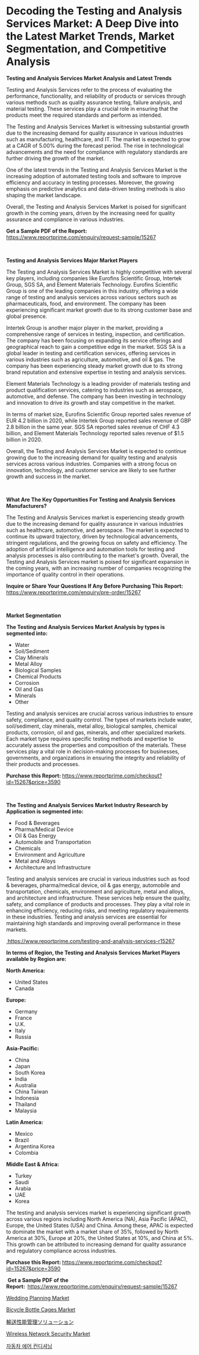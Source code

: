 <p><h1>Decoding the Testing and Analysis Services Market: A Deep Dive into the Latest Market Trends, Market Segmentation, and Competitive Analysis</h1></p><p><strong>Testing and Analysis Services Market Analysis and Latest Trends</strong></p>
<p><p>Testing and Analysis Services refer to the process of evaluating the performance, functionality, and reliability of products or services through various methods such as quality assurance testing, failure analysis, and material testing. These services play a crucial role in ensuring that the products meet the required standards and perform as intended.</p><p>The Testing and Analysis Services Market is witnessing substantial growth due to the increasing demand for quality assurance in various industries such as manufacturing, healthcare, and IT. The market is expected to grow at a CAGR of 5.00% during the forecast period. The rise in technological advancements and the need for compliance with regulatory standards are further driving the growth of the market.</p><p>One of the latest trends in the Testing and Analysis Services Market is the increasing adoption of automated testing tools and software to improve efficiency and accuracy in testing processes. Moreover, the growing emphasis on predictive analytics and data-driven testing methods is also shaping the market landscape.</p><p>Overall, the Testing and Analysis Services Market is poised for significant growth in the coming years, driven by the increasing need for quality assurance and compliance in various industries.</p></p>
<p><strong>Get a Sample PDF of the Report:&nbsp;</strong> <a href="https://www.reportprime.com/enquiry/request-sample/15267">https://www.reportprime.com/enquiry/request-sample/15267</a></p>
<p>&nbsp;</p>
<p><strong>Testing and Analysis Services Major Market Players</strong></p>
<p><p>The Testing and Analysis Services Market is highly competitive with several key players, including companies like Eurofins Scientific Group, Intertek Group, SGS SA, and Element Materials Technology. Eurofins Scientific Group is one of the leading companies in this industry, offering a wide range of testing and analysis services across various sectors such as pharmaceuticals, food, and environment. The company has been experiencing significant market growth due to its strong customer base and global presence.</p><p>Intertek Group is another major player in the market, providing a comprehensive range of services in testing, inspection, and certification. The company has been focusing on expanding its service offerings and geographical reach to gain a competitive edge in the market. SGS SA is a global leader in testing and certification services, offering services in various industries such as agriculture, automotive, and oil & gas. The company has been experiencing steady market growth due to its strong brand reputation and extensive expertise in testing and analysis services.</p><p>Element Materials Technology is a leading provider of materials testing and product qualification services, catering to industries such as aerospace, automotive, and defense. The company has been investing in technology and innovation to drive its growth and stay competitive in the market.</p><p>In terms of market size, Eurofins Scientific Group reported sales revenue of EUR 4.2 billion in 2020, while Intertek Group reported sales revenue of GBP 2.8 billion in the same year. SGS SA reported sales revenue of CHF 4.3 billion, and Element Materials Technology reported sales revenue of $1.5 billion in 2020.</p><p>Overall, the Testing and Analysis Services Market is expected to continue growing due to the increasing demand for quality testing and analysis services across various industries. Companies with a strong focus on innovation, technology, and customer service are likely to see further growth and success in the market.</p></p>
<p>&nbsp;</p>
<p><strong>What Are The Key Opportunities For Testing and Analysis Services Manufacturers?</strong></p>
<p><p>The Testing and Analysis Services market is experiencing steady growth due to the increasing demand for quality assurance in various industries such as healthcare, automotive, and aerospace. The market is expected to continue its upward trajectory, driven by technological advancements, stringent regulations, and the growing focus on safety and efficiency. The adoption of artificial intelligence and automation tools for testing and analysis processes is also contributing to the market's growth. Overall, the Testing and Analysis Services market is poised for significant expansion in the coming years, with an increasing number of companies recognizing the importance of quality control in their operations.</p></p>
<p><strong>Inquire or Share Your Questions If Any Before Purchasing This Report:</strong> <a href="https://www.reportprime.com/enquiry/pre-order/15267">https://www.reportprime.com/enquiry/pre-order/15267</a></p>
<p>&nbsp;</p>
<p><strong>Market Segmentation</strong></p>
<p><strong>The Testing and Analysis Services Market Analysis by types is segmented into:</strong></p>
<p><ul><li>Water</li><li>Soil/Sediment</li><li>Clay Minerals</li><li>Metal Alloy</li><li>Biological Samples</li><li>Chemical Products</li><li>Corrosion</li><li>Oil and Gas</li><li>Minerals</li><li>Other</li></ul></p>
<p><p>Testing and analysis services are crucial across various industries to ensure safety, compliance, and quality control. The types of markets include water, soil/sediment, clay minerals, metal alloy, biological samples, chemical products, corrosion, oil and gas, minerals, and other specialized markets. Each market type requires specific testing methods and expertise to accurately assess the properties and composition of the materials. These services play a vital role in decision-making processes for businesses, governments, and organizations in ensuring the integrity and reliability of their products and processes.</p></p>
<p><strong>Purchase this Report:&nbsp;</strong><a href="https://www.reportprime.com/checkout?id=15267&price=3590">https://www.reportprime.com/checkout?id=15267&price=3590</a></p>
<p>&nbsp;</p>
<p><strong>The Testing and Analysis Services Market Industry Research by Application is segmented into:</strong></p>
<p><ul><li>Food & Beverages</li><li>Pharma/Medical Device</li><li>Oil & Gas Energy</li><li>Automobile and Transportation</li><li>Chemicals</li><li>Environment and Agriculture</li><li>Metal and Alloys</li><li>Architecture and Infrastructure</li></ul></p>
<p><p>Testing and analysis services are crucial in various industries such as food & beverages, pharma/medical device, oil & gas energy, automobile and transportation, chemicals, environment and agriculture, metal and alloys, and architecture and infrastructure. These services help ensure the quality, safety, and compliance of products and processes. They play a vital role in enhancing efficiency, reducing risks, and meeting regulatory requirements in these industries. Testing and analysis services are essential for maintaining high standards and improving overall performance in these markets.</p></p>
<p><a href="https://www.reportprime.com/testing-and-analysis-services-r15267">&nbsp;https://www.reportprime.com/testing-and-analysis-services-r15267</a></p>
<p><strong>In terms of Region, the Testing and Analysis Services Market Players available by Region are:</strong></p>
<p>
    <p> <strong> North America: </strong>
        <ul>
            <li>United States</li>
            <li>Canada</li>
        </ul>
        </p> 
    <p> <strong> Europe: </strong>
        <ul>
            <li>Germany</li>
            <li>France</li>
            <li>U.K.</li>
            <li>Italy</li>
            <li>Russia</li>
        </ul>
        </p> 
    <p> <strong> Asia-Pacific: </strong>
        <ul>
            <li>China</li>
            <li>Japan</li>
            <li>South Korea</li>
            <li>India</li>
            <li>Australia</li>
            <li>China Taiwan</li>
            <li>Indonesia</li>
            <li>Thailand</li>
            <li>Malaysia</li>
        </ul>
        </p> 
    <p> <strong> Latin America: </strong>
        <ul>
            <li>Mexico</li>
            <li>Brazil</li>
            <li>Argentina Korea</li>
            <li>Colombia</li>
        </ul>
        </p> 
    <p> <strong> Middle East & Africa: </strong>
        <ul>
            <li>Turkey</li>
            <li>Saudi</li>
            <li>Arabia</li>
            <li>UAE</li>
            <li>Korea</li>
        </ul>
    </p>
    </p>
<p><p>The testing and analysis services market is experiencing significant growth across various regions including North America (NA), Asia Pacific (APAC), Europe, the United States (USA) and China. Among these, APAC is expected to dominate the market with a market share of 35%, followed by North America at 30%, Europe at 20%, the United States at 10%, and China at 5%. This growth can be attributed to increasing demand for quality assurance and regulatory compliance across industries.</p></p>
<p><strong>Purchase this Report: </strong><a href="https://www.reportprime.com/checkout?id=15267&price=3590">https://www.reportprime.com/checkout?id=15267&price=3590</a></p>
<p>&nbsp;<strong>Get a Sample PDF of the Report:&nbsp;&nbsp;</strong><a href="https://www.reportprime.com/enquiry/request-sample/15267">https://www.reportprime.com/enquiry/request-sample/15267</a></p>
<p><strong></strong></p>
<p><p><a href="https://github.com/jodemen/Market-Research-Report-List-2/blob/main/wedding-planning-market.md">Wedding Planning Market</a></p><p><a href="https://issuu.com/reportprime-2/docs/bicycle-bottle-cages-market-size-2030.pptx">Bicycle Bottle Cages Market</a></p><p><a href="https://github.com/EthanMorar2011/Market-Research-Report-List-1/blob/main/477183681571.md">輸送性能管理ソリューション</a></p><p><a href="https://github.com/Sarissaschmalingtr6fz2739/Market-Research-Report-List-2/blob/main/wireless-network-security-market.md">Wireless Network Security Market</a></p><p><a href="https://github.com/WilburKihn5676/Market-Research-Report-List-1/blob/main/706576576004.md">자동차 에어 컨디셔닝</a></p></p>